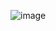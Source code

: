 ![image](https://user-images.githubusercontent.com/101118083/168078699-7546c8a6-9b20-43dc-a131-b4be1c31ef44.png)

